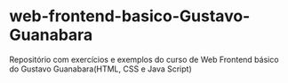 # web-frontend-basico-Gustavo-Guanabara
Repositório com exercícios e exemplos do curso de Web Frontend básico do Gustavo Guanabara(HTML, CSS e Java Script)
